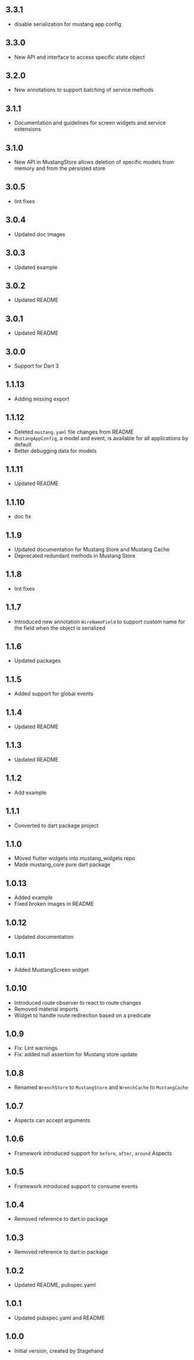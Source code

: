 ## 3.3.1

- disable serialization for mustang app config 

## 3.3.0

- New API and interface to access specific state object

## 3.2.0

- New annotations to support batching of service methods

## 3.1.1

- Documentation and guidelines for screen widgets and service extensions

## 3.1.0

- New API in MustangStore allows deletion of specific models from memory and from the persisted store

## 3.0.5

- lint fixes

## 3.0.4

- Updated doc images

## 3.0.3

- Updated example

## 3.0.2

- Updated README

## 3.0.1

- Updated README

## 3.0.0

- Support for Dart 3

## 1.1.13

- Adding missing export

## 1.1.12

- Deleted `mustang.yaml` file changes from README
- `MustangAppConfig`, a model and event, is available for all applications by default
- Better debugging data for models

## 1.1.11

- Updated README

## 1.1.10

- doc fix

## 1.1.9

- Updated documentation for Mustang Store and Mustang Cache
- Deprecated redundant methods in Mustang Store

## 1.1.8

- lint fixes

## 1.1.7

- Introduced new annotation `WireNameField` to support custom name for the field when the object is serialized

## 1.1.6

- Updated packages

## 1.1.5

- Added support for global events

## 1.1.4

- Updated README

## 1.1.3

- Updated README

## 1.1.2

- Add example

## 1.1.1

- Converted to dart package project

## 1.1.0

- Moved flutter widgets into mustang_widgets repo
- Made mustang_core pure dart package

## 1.0.13

- Added example
- Fixed broken images in README

## 1.0.12

- Updated documentation

## 1.0.11

- Added MustangScreen widget

## 1.0.10

- Introduced route observer to react to route changes
- Removed material imports
- Widget to handle route redirection based on a predicate

## 1.0.9

- Fix: Lint warnings
- Fix: added null assertion for Mustang store update

## 1.0.8

- Renamed `WrenchStore` to `MustangStore` and `WrenchCache` to `MustangCache`

## 1.0.7

- Aspects can accept arguments

## 1.0.6

- Framework introduced support for `before`, `after`, `around` Aspects

## 1.0.5

- Framework introduced support to consume events

## 1.0.4

- Removed reference to dart:io package

## 1.0.3

- Removed reference to dart:io package

## 1.0.2

- Updated README, pubspec.yaml

## 1.0.1

- Updated pubspec.yaml and README

## 1.0.0

- Initial version, created by Stagehand
